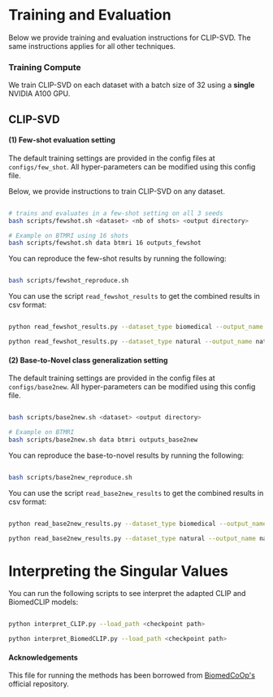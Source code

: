 # Training and Evaluation

Below we provide training and evaluation instructions for CLIP-SVD. The same instructions applies for all other techniques.


### Training Compute
We train CLIP-SVD on each dataset with a batch size of 32 using a **single** NVIDIA A100 GPU.

## CLIP-SVD

#### (1) Few-shot evaluation setting

The default training settings are provided in the config files at `configs/few_shot`. All hyper-parameters can be modified using this config file.

Below, we provide instructions to train CLIP-SVD on any dataset. 

```bash

# trains and evaluates in a few-shot setting on all 3 seeds
bash scripts/fewshot.sh <dataset> <nb of shots> <output directory>

# Example on BTMRI using 16 shots
bash scripts/fewshot.sh data btmri 16 outputs_fewshot
```

You can reproduce the few-shot results by running the following:

```bash

bash scripts/fewshot_reproduce.sh
```

You can use the script `read_fewshot_results` to get the combined results in csv format:

```bash

python read_fewshot_results.py --dataset_type biomedical --output_name biomedical_fewshot_results.csv --output_dir outputs_fewshot

python read_fewshot_results.py --dataset_type natural --output_name natural_fewshot_results.csv --output_dir outputs_fewshot
```

#### (2) Base-to-Novel class generalization setting

The default training settings are provided in the config files at `configs/base2new`. All hyper-parameters can be modified using this config file.

```bash

bash scripts/base2new.sh <dataset> <output directory>

# Example on BTMRI
bash scripts/base2new.sh data btmri outputs_base2new
```

You can reproduce the base-to-novel results by running the following:

```bash

bash scripts/base2new_reproduce.sh
```

You can use the script `read_base2new_results` to get the combined results in csv format:

```bash

python read_base2new_results.py --dataset_type biomedical --output_name biomedical_base2new_results.csv --output_dir outputs_base2new

python read_base2new_results.py --dataset_type natural --output_name natural_base2new_results.csv --output_dir outputs_base2new
```

# Interpreting the Singular Values

You can run the following scripts to see interpret the adapted CLIP and BiomedCLIP models:

```bash

python interpret_CLIP.py --load_path <checkpoint path>

python interpret_BiomedCLIP.py --load_path <checkpoint path>
```


#### Acknowledgements
This file for running the methods has been borrowed from [BiomedCoOp's](https://github.com/HealthX-Lab/BiomedCoOp/blob/main/assets/RUN.md) official repository.
